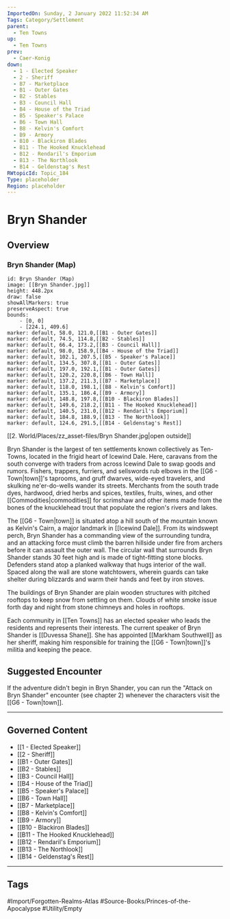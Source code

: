 ```yaml
---
ImportedOn: Sunday, 2 January 2022 11:52:34 AM
Tags: Category/Settlement
parent:
  - Ten Towns
up:
  - Ten Towns
prev:
  - Caer-Konig
down:
  - 1 - Elected Speaker
  - 2 - Sheriff
  - B7 - Marketplace
  - B1 - Outer Gates
  - B2 - Stables
  - B3 - Council Hall
  - B4 - House of the Triad
  - B5 - Speaker's Palace
  - B6 - Town Hall
  - B8 - Kelvin's Comfort
  - B9 - Armory
  - B10 - Blackiron Blades
  - B11 - The Hooked Knucklehead
  - B12 - Rendaril's Emporium
  - B13 - The Northlook
  - B14 - Geldenstag's Rest
RWtopicId: Topic_184
Type: placeholder
Region: placeholder
---
```

# Bryn Shander
## Overview
### Bryn Shander (Map)

```leaflet
id: Bryn Shander (Map)
image: [[Bryn Shander.jpg]]
height: 448.2px
draw: false
showAllMarkers: true
preserveAspect: true
bounds:
    - [0, 0]
    - [224.1, 409.6]
marker: default, 58.0, 121.0,[[B1 - Outer Gates]]
marker: default, 74.5, 114.8,[[B2 - Stables]]
marker: default, 66.4, 173.2,[[B3 - Council Hall]]
marker: default, 98.0, 158.9,[[B4 - House of the Triad]]
marker: default, 102.1, 207.5,[[B5 - Speaker's Palace]]
marker: default, 134.5, 307.8,[[B1 - Outer Gates]]
marker: default, 197.0, 192.1,[[B1 - Outer Gates]]
marker: default, 120.2, 220.8,[[B6 - Town Hall]]
marker: default, 137.2, 211.3,[[B7 - Marketplace]]
marker: default, 118.0, 198.1,[[B8 - Kelvin's Comfort]]
marker: default, 135.1, 186.4,[[B9 - Armory]]
marker: default, 148.8, 197.8,[[B10 - Blackiron Blades]]
marker: default, 149.6, 218.2,[[B11 - The Hooked Knucklehead]]
marker: default, 140.5, 231.0,[[B12 - Rendaril's Emporium]]
marker: default, 184.8, 188.9,[[B13 - The Northlook]]
marker: default, 124.6, 291.5,[[B14 - Geldenstag's Rest]]
```
[[2. World/Places/zz_asset-files/Bryn Shander.jpg|open outside]]

Bryn Shander is the largest of ten settlements known collectively as Ten-Towns, located in the frigid heart of lcewind Dale. Here, caravans from the south converge with traders from across lcewind Dale to swap goods and rumors. Fishers, trappers, furriers, and sellswords rub elbows in the [[G6 - Town|town]]'s taprooms, and gruff dwarves, wide-eyed travelers, and skulking ne'er-do-wells wander its streets. Merchants from the south trade dyes, hardwood, dried herbs and spices, textiles, fruits, wines, and other [[Commodities|commodities]] for scrimshaw and other items made from the bones of the knucklehead trout that populate the region's rivers and lakes.

The [[G6 - Town|town]] is situated atop a hill south of the mountain known as Kelvin's Cairn, a major landmark in [[Icewind Dale]]. From its windswept perch, Bryn Shander has a commanding view of the surrounding tundra, and an attacking force must climb the barren hillside under fire from archers before it can assault the outer wall. The circular wall that surrounds Bryn Shander stands 30 feet high and is made of tight-fitting stone blocks. Defenders stand atop a planked walkway that hugs interior of the wall. Spaced along the wall are stone watchtowers, wherein guards can take shelter during blizzards and warm their hands and feet by iron stoves.

The buildings of Bryn Shander are plain wooden structures with pitched rooftops to keep snow from settling on them. Clouds of white smoke issue forth day and night from stone chimneys and holes in rooftops.

Each community in [[Ten Towns]] has an elected speaker who leads the residents and represents their interests. The current speaker of Bryn Shander is [[Duvessa Shane]]. She has appointed [[Markham Southwell]] as her sheriff, making him responsible for training the [[G6 - Town|town]]'s militia and keeping the peace.

## Suggested Encounter
If the adventure didn't begin in Bryn Shander, you can run the "Attack on Bryn Shander" encounter (see chapter 2) whenever the characters visit the [[G6 - Town|town]].

---
## Governed Content
- [[1 - Elected Speaker]]
- [[2 - Sheriff]]
- [[B1 - Outer Gates]]
- [[B2 - Stables]]
- [[B3 - Council Hall]]
- [[B4 - House of the Triad]]
- [[B5 - Speaker's Palace]]
- [[B6 - Town Hall]]
- [[B7 - Marketplace]]
- [[B8 - Kelvin's Comfort]]
- [[B9 - Armory]]
- [[B10 - Blackiron Blades]]
- [[B11 - The Hooked Knucklehead]]
- [[B12 - Rendaril's Emporium]]
- [[B13 - The Northlook]]
- [[B14 - Geldenstag's Rest]]


---
## Tags
#Import/Forgotten-Realms-Atlas #Source-Books/Princes-of-the-Apocalypse #Utility/Empty

